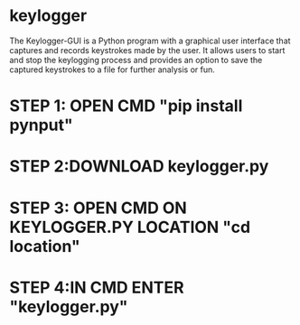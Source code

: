 # keylogger
The Keylogger-GUI is a Python program with a graphical user interface that captures and records keystrokes made by the user. It allows users to start and stop the keylogging process and provides an option to save the captured keystrokes to a file for further analysis or fun.
# STEP 1: OPEN CMD "pip install pynput"
# STEP 2:DOWNLOAD keylogger.py
# STEP 3: OPEN CMD ON KEYLOGGER.PY LOCATION "cd location"
# STEP 4:IN CMD ENTER "keylogger.py"
